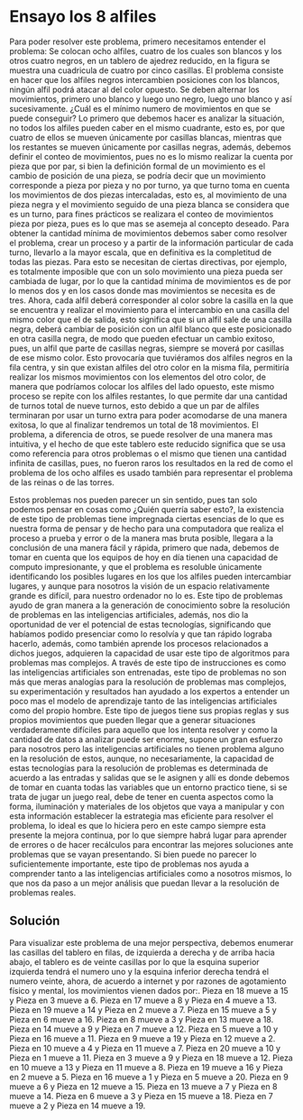 # Ensayo los 8 alfiles
Para poder resolver este problema, primero necesitamos entender el problema:
Se colocan ocho alfiles, cuatro de los cuales son blancos y los otros cuatro negros, en un tablero de ajedrez reducido, en la figura se muestra una cuadricula de cuatro por cinco casillas. El problema consiste en hacer que los alfiles negros intercambien posiciones con los blancos, ningún alfil podrá atacar al del color opuesto. Se deben alternar los movimientos, primero uno blanco y luego uno negro, luego uno blanco y así sucesivamente. ¿Cuál es el mínimo numero de movimientos en que se puede conseguir?
Lo primero que debemos hacer es analizar la situación, no todos los alfiles pueden caber en el mismo cuadrante, esto es, por que cuatro de ellos se mueven únicamente por casillas blancas, mientras que los restantes se mueven únicamente por casillas negras, además, debemos definir el conteo de movimientos, pues no es lo mismo realizar la cuenta por pieza que por par, si bien la definición formal de un movimiento es el cambio de posición de una pieza, se podría decir que un movimiento corresponde a pieza por pieza y no por turno, ya que turno toma en cuenta los movimientos de dos piezas intercaladas, esto es, al movimiento de una pieza negra y el movimiento seguido de una pieza blanca se considera que es un turno, para fines prácticos se realizara el conteo de movimientos pieza por pieza, pues es lo que mas se asemeja al concepto deseado.
Para obtener la cantidad mínima de movimientos debemos saber como resolver el problema, crear un proceso y a partir de la información particular de cada turno, llevarlo a la mayor escala, que en definitiva es la completitud de todas las piezas. Para esto se necesitan de ciertas directivas, por ejemplo, es totalmente imposible que con un solo movimiento una pieza pueda ser cambiada de lugar, por lo que la cantidad mínima de movimientos es de por lo menos dos y en los casos donde mas movimientos se necesita es de tres. Ahora, cada alfil deberá corresponder al color sobre la casilla en la que se encuentra y realizar el movimiento para el intercambio en una casilla del mismo color que el de salida, esto significa que si un alfil sale de una casilla negra, deberá cambiar de posición con un alfil blanco que este posicionado en otra casilla negra, de modo que pueden efectuar un cambio exitoso, pues, un alfil que parte de casillas negras, siempre se moverá por casillas de ese mismo color. Esto provocaría que tuviéramos dos alfiles negros en la fila centra, y sin que existan alfiles del otro color en la misma fila, permitiría realizar los mismos movimientos con los elementos del otro color, de manera que podríamos colocar los alfiles del lado opuesto, este mismo proceso se repite con los alfiles restantes, lo que permite dar una cantidad de turnos total de nueve turnos, esto debido a que un par de alfiles terminaran por usar un turno extra para poder acomodarse de una manera exitosa, lo que al finalizar tendremos un total de 18 movimientos.
El problema, a diferencia de otros, se puede resolver de una manera mas intuitiva, y el hecho de que este tablero este reducido significa que se usa como referencia para otros problemas o el mismo que tienen una cantidad infinita de casillas, pues, no fueron raros los resultados en la red de como el problema de los ocho alfiles es usado también para representar el problema de las reinas o de las torres.


Estos problemas nos pueden parecer un sin sentido, pues tan solo podemos pensar en cosas como ¿Quién querría saber esto?, la existencia de este tipo de problemas tiene impregnada ciertas esencias de lo que es nuestra forma de pensar y de hecho para una computadora que realiza el proceso a prueba y error o de la manera mas bruta posible, llegara a la conclusión de una manera fácil y rápida, primero que nada, debemos de tomar en cuenta que los equipos de hoy en día tienen una capacidad de computo impresionante, y que el problema es resoluble únicamente identificando los posibles lugares en los que los alfiles pueden intercambiar lugares, y aunque para nosotros la visión de un espacio relativamente grande es difícil, para nuestro ordenador no lo es.
Este tipo de problemas ayudo de gran manera a la generación de conocimiento sobre la resolución de problemas en las inteligencias artificiales, además, nos dio la oportunidad de ver el potencial de estas tecnologías, significando que habíamos podido presenciar como lo resolvía y que tan rápido lograba hacerlo, además, como también aprende los procesos relacionados a dichos juegos, adquieren la capacidad de usar este tipo de algoritmos para problemas mas complejos. 
A través de este tipo de instrucciones es como las inteligencias artificiales son entrenadas, este tipo de problemas no son más que meras analogías para la resolución de problemas mas complejos, su experimentación y resultados han ayudado a los expertos a entender un poco mas el modelo de aprendizaje tanto de las inteligencias artificiales como del propio hombre. Este tipo de juegos tiene sus propias reglas y sus propios movimientos que pueden llegar que a generar situaciones verdaderamente difíciles para aquello que los intenta resolver y como la cantidad de datos a analizar puede ser enorme, supone un gran esfuerzo para nosotros pero las inteligencias artificiales no tienen problema alguno en la resolución de estos, aunque, no necesariamente, la capacidad de estas tecnologías para la resolución de problemas es determinada de acuerdo a las entradas y salidas que se le asignen y allí es donde debemos de tomar en cuanta todas las variables que un entorno practico tiene, si se trata de jugar un juego real, debe de tener en cuenta aspectos como la forma, iluminación y materiales de los objetos que vaya a manipular y con esta información establecer la estrategia mas eficiente para resolver el problema, lo ideal es que lo hiciera pero en este campo siempre esta presente la mejora continua, por lo que siempre habrá lugar para aprender de errores o de hacer recálculos para encontrar las mejores soluciones ante problemas que se vayan presentando.
Si bien puede no parecer lo suficientemente importante, este tipo de problemas nos ayuda a comprender tanto a las inteligencias artificiales como a nosotros mismos, lo que nos da paso a un mejor análisis que puedan llevar a la resolución de problemas reales.







## Solución
Para visualizar este problema de una mejor perspectiva, debemos enumerar las casillas del tablero en filas, de izquierda a derecha y de arriba hacia abajo, el tablero es de veinte casillas por lo que la esquina superior izquierda tendrá el numero uno y la esquina inferior derecha tendrá el numero veinte, ahora, de acuerdo a internet y por razones de agotamiento físico y mental, los movimientos vienen dados por:.
Pieza en 18 mueve a 15 y Pieza en 3 mueve a 6.
Pieza en 17 mueve a 8 y Pieza en 4 mueve a 13.
Pieza en 19 mueve a 14 y Pieza en 2 mueve a 7.
Pieza en 15 mueve a 5 y Pieza en 6 mueve a 16.
Pieza en 8 mueve a 3 y Pieza en 13 mueve a 18.
Pieza en 14 mueve a 9 y Pieza en 7 mueve a 12.
Pieza en 5 mueve a 10 y Pieza en 16 mueve a 11.
Pieza en 9 mueve a 19 y Pieza en 12 mueve a 2.
Pieza en 10 mueve a 4 y Pieza en 11 mueve a 7.
Pieza en 20 mueve a 10 y Pieza en 1 mueve a 11.
Pieza en 3 mueve a 9 y Pieza en 18 mueve a 12.
Pieza en 10 mueve a 13 y Pieza en 11 mueve a 8.
Pieza en 19 mueve a 16 y Pieza en 2 mueve a 5.
Pieza en 16 mueve a 1 y Pieza en 5 mueve a 20.
Pieza en 9 mueve a 6 y Pieza en 12 mueve a 15.
Pieza en 13 mueve a 7 y Pieza en 8 mueve a 14.
Pieza en 6 mueve a 3 y Pieza en 15 mueve a 18.
Pieza en 7 mueve a 2 y Pieza en 14 mueve a 19.

